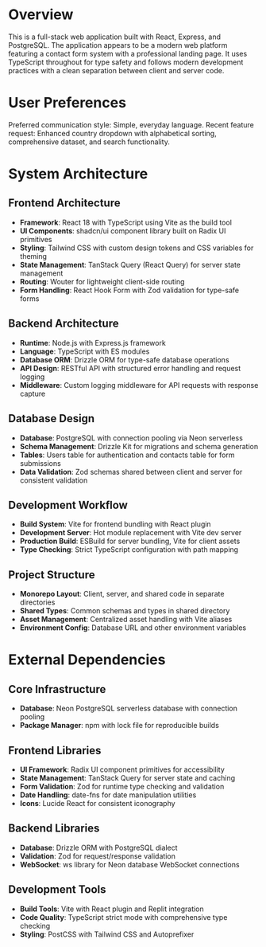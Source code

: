 # Overview

This is a full-stack web application built with React, Express, and PostgreSQL. The application appears to be a modern web platform featuring a contact form system with a professional landing page. It uses TypeScript throughout for type safety and follows modern development practices with a clean separation between client and server code.

# User Preferences

Preferred communication style: Simple, everyday language.
Recent feature request: Enhanced country dropdown with alphabetical sorting, comprehensive dataset, and search functionality.

# System Architecture

## Frontend Architecture
- **Framework**: React 18 with TypeScript using Vite as the build tool
- **UI Components**: shadcn/ui component library built on Radix UI primitives
- **Styling**: Tailwind CSS with custom design tokens and CSS variables for theming
- **State Management**: TanStack Query (React Query) for server state management
- **Routing**: Wouter for lightweight client-side routing
- **Form Handling**: React Hook Form with Zod validation for type-safe forms

## Backend Architecture
- **Runtime**: Node.js with Express.js framework
- **Language**: TypeScript with ES modules
- **Database ORM**: Drizzle ORM for type-safe database operations
- **API Design**: RESTful API with structured error handling and request logging
- **Middleware**: Custom logging middleware for API requests with response capture

## Database Design
- **Database**: PostgreSQL with connection pooling via Neon serverless
- **Schema Management**: Drizzle Kit for migrations and schema generation
- **Tables**: Users table for authentication and contacts table for form submissions
- **Data Validation**: Zod schemas shared between client and server for consistent validation

## Development Workflow
- **Build System**: Vite for frontend bundling with React plugin
- **Development Server**: Hot module replacement with Vite dev server
- **Production Build**: ESBuild for server bundling, Vite for client assets
- **Type Checking**: Strict TypeScript configuration with path mapping

## Project Structure
- **Monorepo Layout**: Client, server, and shared code in separate directories
- **Shared Types**: Common schemas and types in shared directory
- **Asset Management**: Centralized asset handling with Vite aliases
- **Environment Config**: Database URL and other environment variables

# External Dependencies

## Core Infrastructure
- **Database**: Neon PostgreSQL serverless database with connection pooling
- **Package Manager**: npm with lock file for reproducible builds

## Frontend Libraries
- **UI Framework**: Radix UI component primitives for accessibility
- **State Management**: TanStack Query for server state and caching
- **Form Validation**: Zod for runtime type checking and validation
- **Date Handling**: date-fns for date manipulation utilities
- **Icons**: Lucide React for consistent iconography

## Backend Libraries
- **Database**: Drizzle ORM with PostgreSQL dialect
- **Validation**: Zod for request/response validation
- **WebSocket**: ws library for Neon database WebSocket connections

## Development Tools
- **Build Tools**: Vite with React plugin and Replit integration
- **Code Quality**: TypeScript strict mode with comprehensive type checking
- **Styling**: PostCSS with Tailwind CSS and Autoprefixer